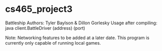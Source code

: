 # cs465_project3
Battleship
Authors: Tyler Baylson & Dillon Gorlesky
Usage after compiling: java client.BattleDriver (address) (port)

Note: Networking features to be added at a later date. This program is
currently only capable of running local games.